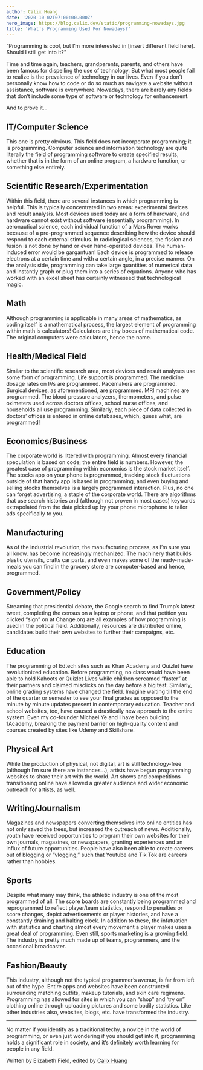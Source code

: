```yaml
---
author: Calix Huang
date: '2020-10-02T07:00:00.000Z'
hero_image: https://blog.calix.dev/static/programming-nowadays.jpg
title: 'What’s Programming Used For Nowadays?'
---
```


“Programming is cool, but I’m more interested in \[insert different field here\]. Should I still get into it?”

Time and time again, teachers, grandparents, parents, and others have been famous for dispelling the use of technology. But what most people fail to realize is the prevalence of technology in our lives. Even if you don’t personally know how to code or do so much as navigate a website without assistance, software is everywhere. Nowadays, there are barely any fields that don’t include some type of software or technology for enhancement.

And to prove it...

## IT/Computer Science
This one is pretty obvious. This field does not incorporate programming; it is programming. Computer science and information technology are quite literally the field of programming software to create specified results, whether that is in the form of an online program, a hardware function, or something else entirely.

## Scientific Research/Experimentation
Within this field, there are several instances in which programming is helpful. This is typically concentrated in two areas: experimental devices and result analysis. Most devices used today are a form of hardware, and hardware cannot exist without software (essentially programming). In aeronautical science, each individual function of a Mars Rover works because of a pre-programmed sequence describing how the device should respond to each external stimulus. In radiological sciences, the fission and fusion is not done by hand or even hand-operated devices. The human- induced error would be gargantuan! Each device is programmed to release electrons at a certain time and with a certain angle, in a precise manner. On the analysis side, programming can take large quantities of numerical data and instantly graph or plug them into a series of equations. Anyone who has worked with an excel sheet has certainly witnessed that technological magic.

## Math
Although programming is applicable in many areas of mathematics, as coding itself is a mathematical process, the largest element of programming within math is calculators! Calculators are tiny boxes of mathematical code. The original computers were calculators, hence the name.  

## Health/Medical Field
Similar to the scientific research area, most devices and result analyses use some form of programming. Life support is programmed. The medicine dosage rates on IVs are programmed. Pacemakers are programmed. Surgical devices, as aforementioned, are programmed. MRI machines are programmed. The blood pressure analyzers, thermometers, and pulse oximeters used across doctors offices, school nurse offices, and households all use programming. Similarly, each piece of data collected in doctors’ offices is entered in online databases, which, guess what, are programmed!

## Economics/Business
The corporate world is littered with programming. Almost every financial speculation is based on code; the entire field is numbers. However, the greatest case of programming within economics is the stock market itself. The stocks app on your phone is programmed, tracking stock fluctuations outside of that handy app is based in programming, and even buying and selling stocks themselves is a largely programmed interaction. Plus, no one can forget advertising, a staple of the corporate world. There are algorithms that use search histories and (although not proven in most cases) keywords extrapolated from the data picked up by your phone microphone to tailor ads specifically to you.

## Manufacturing
As of the industrial revolution, the manufacturing process, as I’m sure you all know, has become increasingly mechanized. The machinery that builds plastic utensils, crafts car parts, and even makes some of the ready-made-meals you can find in the grocery store are computer-based and hence, programmed.

## Government/Policy
Streaming that presidential debate, the Google search to find Trump’s latest tweet, completing the census on a laptop or phone, and that petition you clicked “sign” on at Change.org are all examples of how programming is used in the political field. Additionally, resources are distributed online, candidates build their own websites to further their campaigns, etc.

## Education
The programming of Edtech sites such as Khan Academy and Quizlet have revolutionized education. Before programming, no class would have been able to hold Kahoots or Quizlet Lives while children screamed “faster” at their partners and claimed misclicks on the day before a big test. Similarly, online grading systems have changed the field. Imagine waiting till the end of the quarter or semester to see your final grades as opposed to the minute by minute updates present in contemporary education. Teacher and school websites, too, have caused a drastically new approach to the entire system. Even my co-founder Michael Ye and I have been building 1Academy, breaking the payment barrier on high-quality content and courses created by sites like Udemy and Skillshare.

## Physical Art
While the production of physical, not digital, art is still technology-free (although I’m sure there are instances…), artists have begun programming websites to share their art with the world. Art shows and competitions transitioning online have allowed a greater audience and wider economic outreach for artists, as well.

## Writing/Journalism
Magazines and newspapers converting themselves into online entities has not only saved the trees, but increased the outreach of news. Additionally, youth have received opportunities to program their own websites for their own journals, magazines, or newspapers, granting experiences and an influx of future opportunities. People have also been able to create careers out of blogging or “vlogging,” such that Youtube and Tik Tok are careers rather than hobbies.

## Sports
Despite what many may think, the athletic industry is one of the most programmed of all. The score boards are constantly being programmed and reprogrammed to reflect player/team statistics, respond to penalties or score changes, depict advertisements or player histories, and have a constantly draining and halting clock. In addition to these, the infatuation with statistics and charting almost every movement a player makes uses a great deal of programming. Even still, sports marketing is a growing field. The industry is pretty much made up of teams, programmers, and the occasional broadcaster.

## Fashion/Beauty
This industry, although not the typical programmer’s avenue, is far from left out of the hype. Entire apps and websites have been constructed surrounding matching outfits, makeup tutorials, and skin care regimens. Programming has allowed for sites in which you can “shop” and ‘try on” clothing online through uploading pictures and some bodily statistics. Like other industries also, websites, blogs, etc. have transformed the industry.

----

No matter if you identify as a traditional techy, a novice in the world of programming, or even just wondering if you should get into it, programming holds a significant role in society, and it’s definitely worth learning for people in any field.

Written by Elizabeth Field, edited by [Calix Huang](https://www.linkedin.com/in/calix-huang/)
